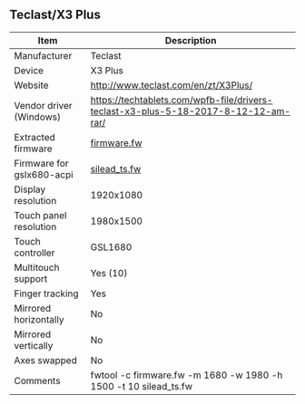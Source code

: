 Teclast/X3 Plus
---------------------------------------------

| Item                      | Description |
|---------------------------|-------------|
| Manufacturer              | Teclast |
| Device                    | X3 Plus |
| Website                   | http://www.teclast.com/en/zt/X3Plus/ |
| Vendor driver (Windows)   | https://techtablets.com/wpfb-file/drivers-teclast-x3-plus-5-18-2017-8-12-12-am-rar/ |
| Extracted firmware        | [firmware.fw](firmware.fw) |
| Firmware for gslx680-acpi | [silead_ts.fw](silead_ts.fw) |
| Display resolution        | 1920x1080 |
| Touch panel resolution    | 1980x1500 |
| Touch controller          | GSL1680 |
| Multitouch support        | Yes (10) |
| Finger tracking           | Yes |
| Mirrored horizontally     | No |
| Mirrored vertically       | No |
| Axes swapped              | No |
| Comments                  | fwtool -c firmware.fw -m 1680 -w 1980 -h 1500 -t 10 silead_ts.fw |
